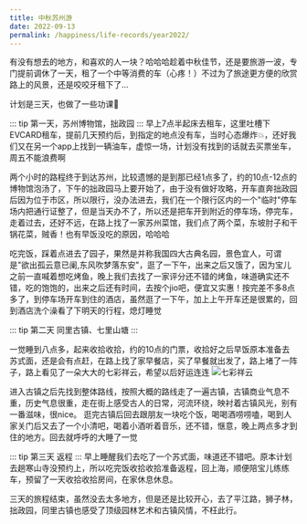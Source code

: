```yaml
---
title: 中秋苏州游
date: 2022-09-13
permalink: /happiness/life-records/year2022/
---
```


有没有想去的地方，和喜欢的人一块？哈哈哈趁着中秋佳节，还是要旅游一波，专门提前调休了一天，租了一个中等消费的车（心疼！）不过为了旅途更方便的欣赏路上的风景，还是咬咬牙租下了...

计划是三天，也做了一些功课:tada:

::: tip
第一天，苏州博物馆，拙政园
:::
早上7点半起床去租车，这里吐槽下EVCARD租车，提前几天预约后，到指定的地点没有车，当时心态爆炸💥，还好我们又在另一个app上找到一辆油车，虚惊一场，计划没有找到的话就去买票坐车，周五不能浪费啊

两个小时的路程终于到达苏州，比较遗憾的是到那已经1点多了，约的10点-12点的博物馆泡汤了，下午的拙政园马上要开始了，由于没有做好攻略，开车直奔拙政园后因为位于市区，所以限行，没办法进去，我们在一个限行区内的一个"临时"停车场内把通行证整了，但是当天办不了，所以还是把车开到附近的停车场，停完车，走着过去，还好不远，在路上找了一家苏州菜馆，我们点了两个菜，东坡肘子和干锅花菜，贼香！也有早饭没吃的原因，哈哈哈

吃完饭，踩着点进去了园子，果然是并称我国四大古典名园，景色宜人，可谓是"欲出孤云意已阑,东风吹梦落东安"，逛了一下午，出来之后又饿了，因为宝儿之前一直喊着想吃烤鱼，晚上我们去找了一家评分还不错的烤鱼，味道确实还不错，吃的饱饱的，出来之后还有时间，去按个jio吧，便宜又实惠！按完差不多8点多了，到停车场开车到住的酒店，虽然逛了一下午，加上上午开车还是很累的，回到酒店洗个澡看了下明天的行程，熄灯睡觉

::: tip
第二天 同里古镇、七里山塘
:::

一觉睡到八点多，起来收拾收拾，约的10点的门票，收拾好之后早饭原本准备去苏式面，还是会有点赶，在路上找了家早餐店，买了早餐就出发了，路上堵了一阵子，路上看见了一朵大大的七彩祥云，希望以后好运连连
![七彩祥云](https://vuepres-images.oss-cn-shanghai.aliyuncs.com/life/clouds.jpg)

进入古镇之后先找到整体路线，按照大概的路线走了一遍古镇，古镇商业气息不重，历史气息很重，走在街上感受古人的日常，河流环绕，映衬着古镇风光，别有一番滋味，很nice。
逛完古镇后回去跟朋友一块吃个饭，喝喝酒唠唠嗑，喝到人家关门后又去了一个小清吧，喝着小酒听着音乐，还不错，惬意，晚上两点多才到住的地方。回去就呼呼的大睡了一觉

::: tip
第三天 返程
:::
早上睡醒我们去吃了一个苏式面，味道还不错吧。原本计划去趟寒山寺没预约上，所以吃完饭收拾收拾准备返程，回上海，顺便陪宝儿练练车，预留了一天收拾收拾房间，在家休息休息。

三天的旅程结束，虽然没去太多地方，但是还是比较开心，去了平江路，狮子林，拙政园，同里古镇也感受了顶级园林艺术和古镇风情，不枉此行。


